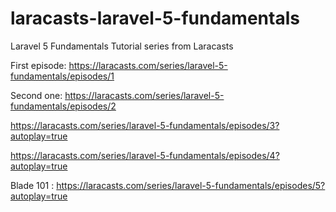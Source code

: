 # laracasts-laravel-5-fundamentals
Laravel 5 Fundamentals Tutorial series from Laracasts

First episode: https://laracasts.com/series/laravel-5-fundamentals/episodes/1

Second one: https://laracasts.com/series/laravel-5-fundamentals/episodes/2

https://laracasts.com/series/laravel-5-fundamentals/episodes/3?autoplay=true

https://laracasts.com/series/laravel-5-fundamentals/episodes/4?autoplay=true

Blade 101 : https://laracasts.com/series/laravel-5-fundamentals/episodes/5?autoplay=true

